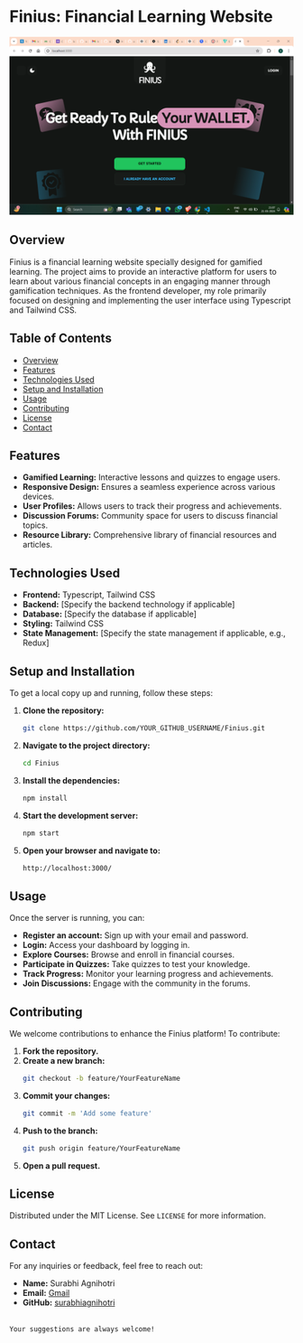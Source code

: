
# Finius: Financial Learning Website

![Finius: Financial Learning Website](finius1.png)

## Overview

Finius is a financial learning website specially designed for gamified learning. The project aims to provide an interactive platform for users to learn about various financial concepts in an engaging manner through gamification techniques. As the frontend developer, my role primarily focused on designing and implementing the user interface using Typescript and Tailwind CSS.

## Table of Contents

- [Overview](#overview)
- [Features](#features)
- [Technologies Used](#technologies-used)
- [Setup and Installation](#setup-and-installation)
- [Usage](#usage)
- [Contributing](#contributing)
- [License](#license)
- [Contact](#contact)

## Features

- **Gamified Learning:** Interactive lessons and quizzes to engage users.
- **Responsive Design:** Ensures a seamless experience across various devices.
- **User Profiles:** Allows users to track their progress and achievements.
- **Discussion Forums:** Community space for users to discuss financial topics.
- **Resource Library:** Comprehensive library of financial resources and articles.

## Technologies Used

- **Frontend:** Typescript, Tailwind CSS
- **Backend:** [Specify the backend technology if applicable]
- **Database:** [Specify the database if applicable]
- **Styling:** Tailwind CSS
- **State Management:** [Specify the state management if applicable, e.g., Redux]

## Setup and Installation

To get a local copy up and running, follow these steps:

1. **Clone the repository:**
    ```sh
    git clone https://github.com/YOUR_GITHUB_USERNAME/Finius.git
    ```

2. **Navigate to the project directory:**
    ```sh
    cd Finius
    ```

3. **Install the dependencies:**
    ```sh
    npm install
    ```

4. **Start the development server:**
    ```sh
    npm start
    ```

5. **Open your browser and navigate to:**
    ```sh
    http://localhost:3000/
    ```

## Usage

Once the server is running, you can:

- **Register an account:** Sign up with your email and password.
- **Login:** Access your dashboard by logging in.
- **Explore Courses:** Browse and enroll in financial courses.
- **Participate in Quizzes:** Take quizzes to test your knowledge.
- **Track Progress:** Monitor your learning progress and achievements.
- **Join Discussions:** Engage with the community in the forums.

## Contributing

We welcome contributions to enhance the Finius platform! To contribute:

1. **Fork the repository.**
2. **Create a new branch:**
    ```sh
    git checkout -b feature/YourFeatureName
    ```
3. **Commit your changes:**
    ```sh
    git commit -m 'Add some feature'
    ```
4. **Push to the branch:**
    ```sh
    git push origin feature/YourFeatureName
    ```
5. **Open a pull request.**

## License

Distributed under the MIT License. See `LICENSE` for more information.

## Contact

For any inquiries or feedback, feel free to reach out:

- **Name:** Surabhi Agnihotri
- **Email:** [Gmail](surabhi.2125cs1188@kiet.edu)
- **GitHub:** [surabhiagnihotri](https://github.com/surabhiagnihotri)
```

Your suggestions are always welcome!
